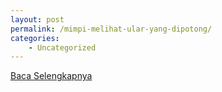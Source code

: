 ```yaml
---
layout: post
permalink: /mimpi-melihat-ular-yang-dipotong/
categories:
    - Uncategorized
---
```


[Baca Selengkapnya](/03)